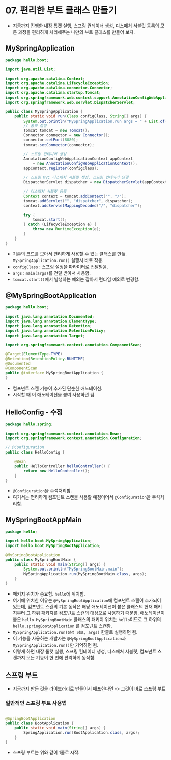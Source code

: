 # 07. 편리한 부트 클래스 만들기
- 지금까지 진행한 내장 톰캣 실행, 스프링 컨테이너 생성, 디스패처 서블릿 등록의 모든 과정을 편리하게 처리해주는 나만의 부트 클래스를 만들어 보자.

## MySpringApplication
```java
package hello.boot;

import java.util.List;

import org.apache.catalina.Context;
import org.apache.catalina.LifecycleException;
import org.apache.catalina.connector.Connector;
import org.apache.catalina.startup.Tomcat;
import org.springframework.web.context.support.AnnotationConfigWebApplicationContext;
import org.springframework.web.servlet.DispatcherServlet;

public class MySpringApplication {
	public static void run(Class configClass, String[] args) {
		System.out.println("MySpringApplication.run args = " + List.of(args));
		// 톰캣 설정
		Tomcat tomcat = new Tomcat();
		Connector connector = new Connector();
		connector.setPort(8080);
		tomcat.setConnector(connector);

		// 스프링 컨테니어 생성
		AnnotationConfigWebApplicationContext appContext
			= new AnnotationConfigWebApplicationContext();
		appContext.register(configClass);

		// 스프링 MVC 디스패처 서블릿 생성, 스프링 컨테이너 연결
		DispatcherServlet dispatcher = new DispatcherServlet(appContext);

		// 디스패처 서블릿 등록
		Context context = tomcat.addContext("", "/");
		tomcat.addServlet("", "dispatcher", dispatcher);
		context.addServletMappingDecoded("/", "dispatcher");

		try {
			tomcat.start();
		} catch (LifecycleException e) {
			throw new RuntimeException(e);
		}
	}
}
```
- 기존의 코드를 모아서 편리하게 사용할 수 있는 클래스를 만듦. `MySpringApplication.run()` 실행시 바로 작동.
- `configClass` : 스프링 설정을 파라미터로 전달받음.
- `args` : `main(args)`를 전달 받아서 사용함.
- `tomcat.start()`에서 발생하는 예외는 잡아서 런타임 예외로 변경함.

## @MySpringBootApplication
```java
package hello.boot;

import java.lang.annotation.Documented;
import java.lang.annotation.ElementType;
import java.lang.annotation.Retention;
import java.lang.annotation.RetentionPolicy;
import java.lang.annotation.Target;

import org.springframework.context.annotation.ComponentScan;

@Target(ElementType.TYPE)
@Retention(RetentionPolicy.RUNTIME)
@Documented
@ComponentScan
public @interface MySpringBootApplication {
}
```
- 컴포넌트 스캔 기능이 추가된 단순한 애노테이션.
- 시작할 때 이 애노테이션을 붙여 사용하면 됨.

## HelloConfig - 수정
```java
package hello.spring;

import org.springframework.context.annotation.Bean;
import org.springframework.context.annotation.Configuration;

// @Configuration
public class HelloConfig {

    @Bean
    public HelloController helloController() {
        return new HelloController();
    }
}
```
- `@Configuration`을 주석처리함.
- 여기서는 편리하게 컴포넌트 스캔을 사용할 예정이어서 `@Configuration`을 주석처리함.

## MySpringBootAppMain
```java
package hello;

import hello.boot.MySpringApplication;
import hello.boot.MySpringBootApplication;

@MySpringBootApplication
public class MySpringBootMain {
	public static void main(String[] args) {
		System.out.println("MySpringBootMain.main");
		MySpringApplication.run(MySpringBootMain.class, args);
	}
}
```
- 패키지 위치가 중요함. `hello`에 위치함.
- 여기에 위치한 이유는 `@MySpringBootApplication`에 컴포넌트 스캔이 추가되어 있는데, 컴포넌트 스캔의 기본 동작은 해당 애노테이션이
붙은 클래스의 현재 패키지부터 그 하위 패키지를 컴포넌트 스캔의 대상으로 사용하기 때문임. 애노테이션이 붙은 `hello.MySpringBootMain`
클래스의 패키지 위치는 `hello`이므로 그 하위의 `hello.springBootApplication` 를 컴포넌트 스캔함.
- `MySpringApplication.run(설정 정보, args)` 한줄로 실행하면 됨.
- 이 기능을 사용하는 개발자는 `@MySpringBootApplication`과 `MySpringApplication.run()`만 기억하면 됨.
- 이렇게 하면 내장 톰캣 실행, 스프링 컨테이너 생성, 디스패처 서블릿, 컴포넌트 스캔까지 모든 기능이 한 번에 편리하게 동작함.

## 스프링 부트
- 지금까지 만든 것을 라이브러리로 만들어서 배포한다면 -> 그것이 바로 스프링 부트

### 일반적인 스프링 부트 사용법
```java

@SpringBootApplication
public class BootApplication {
	public static void main(String[] args) {
		SpringApplication.run(BootApplication.class, args);
	}
}
```
- 스프링 부트는 위와 같이 1줄로 시작.

